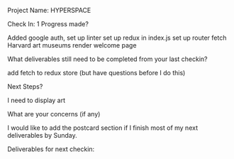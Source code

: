 Project Name:
HYPERSPACE

Check In: 1
Progress made?

Added google auth,
set up linter
set up redux in index.js
set up router
fetch Harvard art museums
render welcome page

What deliverables still need to be completed from your last checkin?

add fetch to redux store (but have questions before I do this)

Next Steps?

I need to display art

What are your concerns (if any)

I would like to add the postcard section if I finish most of my next deliverables by Sunday.

Deliverables for next checkin:
